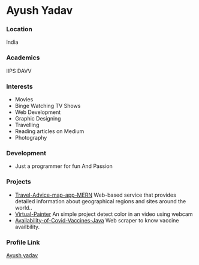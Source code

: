 # Ayush Yadav

### Location

   India

### Academics

   IIPS DAVV

### Interests

- Movies
- Binge Watching TV Shows
- Web Development
- Graphic Designing
- Travelling
- Reading articles on Medium
- Photography

### Development

- Just a programmer for fun And Passion 

### Projects

- [Travel-Advice-map-app-MERN](https://github.com/sysoutayush/Travel-Advice-map-app-MERN) Web-based service that provides detailed information about geographical regions and sites around the world..
- [Virtual-Painter](https://github.com/sysoutayush/Virtual-Painter) An simple project detect color in an video using webcam
- [Availability-of-Covid-Vaccines-Java](https://github.com/sysoutayush/availability-of-Covid-Vaccines-Java-) Web scraper to know vaccine availbility.

### Profile Link

[Ayush yadav](https://github.com/sysoutayush)
